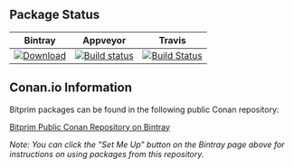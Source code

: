 ## Package Status

| Bintray | Appveyor | Travis | 
|---------|-----------|--------|
|[![Download](https://api.bintray.com/packages/bitprim/public-conan/libpng%3Abitprim/images/download.svg)](https://bintray.com/bitprim/public-conan/libpng%3Abitprim/_latestVersion)|[![Build status](https://ci.appveyor.com/api/projects/status/dx35hcljverrdpi5/branch/stable/1.6.34?svg=true)](https://ci.appveyor.com/project/bitprim/conan-libpng/branch/stable/1.6.34)|[![Build Status](https://travis-ci.org/bitprim/conan-libpng.svg?branch=stable%2F1.6.34)](https://travis-ci.org/bitprim/conan-libpng)|

## Conan.io Information

Bitprim packages can be found in the following public Conan repository:

[Bitprim Public Conan Repository on Bintray](https://bintray.com/bitprim/public-conan)

*Note: You can click the "Set Me Up" button on the Bintray page above for instructions on using packages from this repository.*

	
